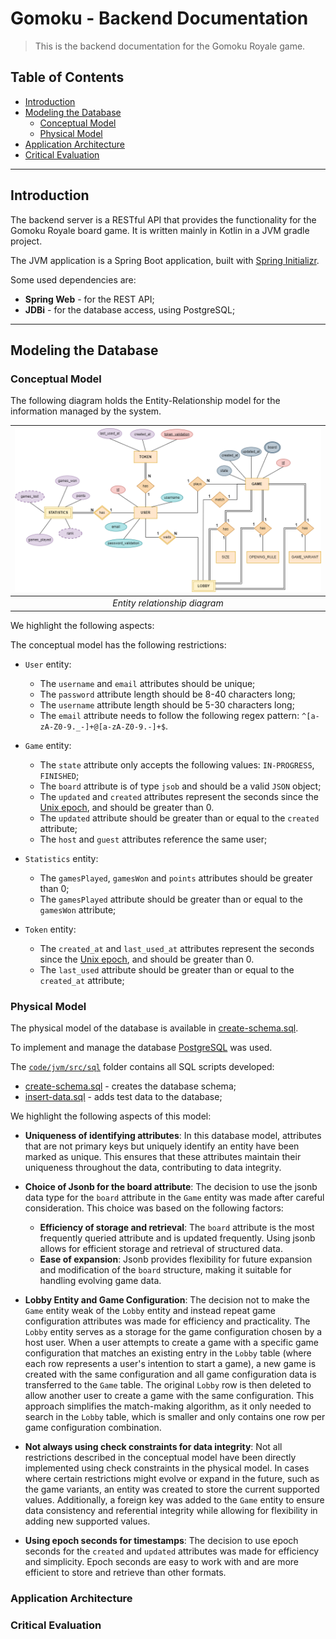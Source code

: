 # Gomoku - Backend Documentation

> This is the backend documentation for the Gomoku Royale game.

## Table of Contents

- [Introduction](#introduction)
- [Modeling the Database](#modeling-the-database)
    - [Conceptual Model](#conceptual-model)
    - [Physical Model](#physical-model)
- [Application Architecture](#application-architecture)
- [Critical Evaluation](#critical-evaluation)

---

## Introduction

The backend server is a RESTful API that provides the functionality for the Gomoku Royale board game.
It is written mainly in Kotlin in a JVM gradle project.

The JVM application is a Spring Boot application, built with [Spring Initializr](https://start.spring.io/).

Some used dependencies are:

- **Spring Web** - for the REST API;
- **JDBi** - for the database access, using PostgreSQL;

---

## Modeling the Database

### Conceptual Model

The following diagram holds the Entity-Relationship model for the information managed by the system.

| ![Entity Relationship Diagram](../../../docs/diagrams/gomoku-er-diagram.png) |
|:----------------------------------------------------------------------------:|
|                        *Entity relationship diagram*                         |

We highlight the following aspects:

The conceptual model has the following restrictions:

- `User` entity:
    - The `username` and `email` attributes should be unique;
    - The `password` attribute length should be 8-40 characters long;
    - The `username` attribute length should be 5-30 characters long;
    - The `email` attribute needs to follow the following regex pattern: `^[a-zA-Z0-9._-]+@[a-zA-Z0-9.-]+$`.

- `Game` entity:
    - The `state` attribute only accepts the following values: `IN-PROGRESS`, `FINISHED`;
    - The `board` attribute is of type `jsob` and should be a valid `JSON` object;
    - The `updated` and `created` attributes represent the seconds since the [Unix epoch](https://en.wikipedia.org/wiki/Unix_time), and should be greater than 0.
    - The `updated` attribute should be greater than or equal to the `created` attribute;
    - The `host` and `guest` attributes reference the same user;

- `Statistics` entity:
    - The `gamesPlayed`, `gamesWon` and `points` attributes should be greater than 0;
    - The `gamesPlayed` attribute should be greater than or equal to the `gamesWon` attribute;

- `Token` entity:
    - The `created_at` and `last_used_at` attributes represent the seconds since the [Unix epoch](https://en.wikipedia.org/wiki/Unix_time), and should be greater than 0.
    - The `last_used` attribute should be greater than or equal to the `created_at` attribute;

### Physical Model

The physical model of the database is available in [create-schema.sql](../src/sql/create-schema.sql).

To implement and manage the database [PostgreSQL](https://www.postgresql.org/) was used.

The [`code/jvm/src/sql`](../src/sql) folder contains all SQL scripts developed:

- [create-schema.sql](../src/sql/create-schema.sql) - creates the database schema;
- [insert-data.sql](../src/sql/insert-test-data.sql) - adds test data to the database;

We highlight the following aspects of this model:

- **Uniqueness of identifying attributes**: In this database model, attributes that are not primary keys but uniquely
  identify an entity have been marked as unique. This ensures that these attributes maintain their uniqueness throughout
  the data, contributing to data integrity.

- **Choice of Jsonb for the board attribute**: The decision to use the jsonb data type for the `board` attribute in
  the `Game` entity was made after careful consideration. This choice was based on the following factors:
    - **Efficiency of storage and retrieval**: The `board` attribute is the most frequently queried attribute and is
      updated frequently. Using jsonb allows for efficient storage and retrieval of structured data.
    - **Ease of expansion**: Jsonb provides flexibility for future expansion and modification of the `board` structure,
      making it suitable for handling evolving game data.

- **Lobby Entity and Game Configuration**: The decision not to make the `Game` entity weak of the `Lobby` entity and
  instead repeat game configuration attributes was made for efficiency and practicality. The `Lobby` entity serves as a
  storage for the game configuration chosen by a host user. When a user attempts to create a game with a specific game
  configuration that matches an existing entry in the `Lobby` table (where each row represents a user's intention to
  start a game), a new game is created with the same configuration and all game configuration data is transferred to
  the `Game` table. The original `Lobby` row is then deleted to allow another user to create a game with the same
  configuration. This approach simplifies the match-making algorithm, as it only needed to search in the `Lobby` table,
  which is smaller and only contains one row per game configuration combination.

- **Not always using check constraints for data integrity**: Not all restrictions described in the conceptual model have
  been directly implemented using check constraints in the physical model. In cases where certain restrictions might
  evolve or expand in the future, such as the game variants, an entity was created to store the current supported
  values. Additionally, a foreign key was added to the `Game` entity to ensure data consistency and referential
  integrity while allowing for flexibility in adding new supported values.

- **Using epoch seconds for timestamps**: The decision to use epoch seconds for the `created` and `updated` attributes
  was made for efficiency and simplicity. Epoch seconds are easy to work with and are more efficient to store and
  retrieve than other formats.

### Application Architecture

### Critical Evaluation